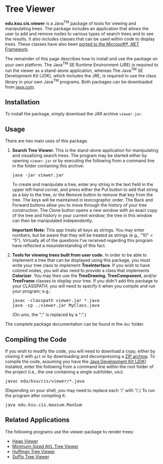 # Tree Viewer

**edu.ksu.cis.viewer** is a Java<sup>TM</sup> package of tools for viewing and manipulating trees. The package includes an application that allows the user to add and remove nodes to various types of search trees and to see the results. It also includes classes that can be used within code to display trees. These classes have also been [ported to the Microsoft® .NET Framework](https://github.com/RodHowell-Algorithms/Tree-Viewer-DotNet).

The remainder of this page describes how to install and use the package on your own platform. The Java<sup>TM</sup> SE Runtime Environment (JRE) is required to run the viewer as a stand-alone application, whereas The Java<sup>TM</sup> SE Development Kit (JDK), which includes the JRE, is required to use the class library in your own Java<sup>TM</sup> programs. Both packages can be downloaded from [java.com](https://java.com/en/).

## Installation

To install the package, simply download the JAR archive `viewer.jar`. 

## Usage

There are two main uses of this package.

1. **Search Tree Viewer.** This is the stand-alone application for manipulating and visualizing search trees. The program may be started either by opening `viewer.jar` or by executing the following from a command line in the folder containing this archive:

   <pre>
   java -jar viewer.jar
   </pre>

   To create and manipulate a tree, enter any string in the text field in the upper left-hand corner, and press either the Put button to add that string as a key to the tree, or the Remove button to remove that key from the tree. The keys will be maintained in lexicographic order. The Back and Forward buttons allow you to move through the history of your tree construction. The Clone button opens a new window with an exact copy of the tree and history in your current window; the tree in this window can then be manipulated independently.

   **Important Note:** This app treats all keys as strings. You may enter numbers, but be aware that they will be treated as strings (e.g., "10" < "5"). Virtually all of the questions I've received regarding this program have reflected a misunderstanding of this fact.

2. **Tools for viewing trees built from user code.** In order to be able to implement a tree that can be displayed using this package, you must write your tree class to implement **TreeInterface**. If you wish to have colored nodes, you will also need to provide a class that implements **Colorizer**. You may then use the **TreeDrawing**, **TreeComponent**, and/or **TreeFrame** classes to display your tree. If you didn't add this package to your CLASSPATH, you will need to specify it when you compile and run your program; e.g.:

   <pre>
   javac -classpath viewer.jar *.java
   java -cp .;viewer.jar MyClass.java
   </pre>

   (On unix, the ";" is replaced by a ":".)

The complete package documentation can be found in the `doc` folder.

## Compiling the Code

If you wish to modify the code, you will need to download a copy, either by cloning it with `git` or by downloading and decompressing a [ZIP archive](https://github.com/RodHowell-Algorithms/Tree-Viewer/archive/refs/heads/main.zip). To compile the code, assuming you have the [Java Development Kit (JDK)](https://www.java.com/en/download/manual.jsp) installed, enter the following from a command line within the root folder of the project (i.e., the one containing a single subfolder, `edu`):

<pre>
javac edu/ksu/cis/viewer/*.java
</pre>

(Depending on your shell, you may need to replace each '/' with '\\'.) To run the program after compiling it:

<pre>
java edu.ksu.cis.maxsum.MaxSum
</pre>

## Related Applications

The following programs use the viewer package to render trees:

- [Heap Viewer](https://github.com/RodHowell-Algorithms/Heap-Viewer)
- [Minimum-Sized AVL Tree Viewer](https://github.com/RodHowell-Algorithms/Min-AVL-Trees)
- [Huffman Tree Viewer](https://github.com/RodHowell-Algorithms/Huffman-Tree-Viewer)
- [Suffix Tree Viewer]()


